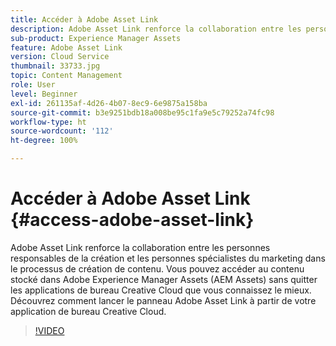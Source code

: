 ```yaml
---
title: Accéder à Adobe Asset Link
description: Adobe Asset Link renforce la collaboration entre les personnes responsables de la création et les personnes spécialistes du marketing dans le processus de création de contenu. Vous pouvez accéder au contenu stocké dans Adobe Experience Manager Assets (AEM Assets) sans quitter les applications de bureau Creative Cloud que vous connaissez le mieux. Découvrez comment lancer le panneau Adobe Asset Link à partir de votre application de bureau Creative Cloud.
sub-product: Experience Manager Assets
feature: Adobe Asset Link
version: Cloud Service
thumbnail: 33733.jpg
topic: Content Management
role: User
level: Beginner
exl-id: 261135af-4d26-4b07-8ec9-6e9875a158ba
source-git-commit: b3e9251bdb18a008be95c1fa9e5c79252a74fc98
workflow-type: ht
source-wordcount: '112'
ht-degree: 100%

---
```


# Accéder à Adobe Asset Link {#access-adobe-asset-link}

Adobe Asset Link renforce la collaboration entre les personnes responsables de la création et les personnes spécialistes du marketing dans le processus de création de contenu. Vous pouvez accéder au contenu stocké dans Adobe Experience Manager Assets (AEM Assets) sans quitter les applications de bureau Creative Cloud que vous connaissez le mieux. Découvrez comment lancer le panneau Adobe Asset Link à partir de votre application de bureau Creative Cloud.

>[!VIDEO](https://video.tv.adobe.com/v/33733?quality=12&learn=on)
